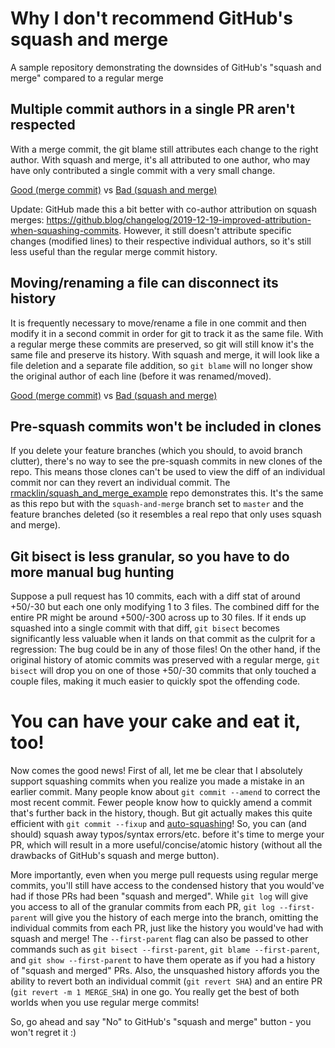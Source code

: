 # Why I don't recommend GitHub's squash and merge

A sample repository demonstrating the downsides of GitHub's "squash and merge"
compared to a regular merge

## Multiple commit authors in a single PR aren't respected

With a merge commit, the git blame still attributes each change to the right
author. With squash and merge, it's all attributed to one author, who may have
only contributed a single commit with a very small change.

[Good (merge commit)](https://github.com/rmacklin/why_i_dont_recommend_squash_and_merge/pull/1#issuecomment-244521210)
vs
[Bad (squash and merge)](https://github.com/rmacklin/why_i_dont_recommend_squash_and_merge/pull/2#issuecomment-244521234)

Update: GitHub made this a bit better with co-author attribution on squash
merges:
https://github.blog/changelog/2019-12-19-improved-attribution-when-squashing-commits.
However, it still doesn't attribute specific changes (modified lines) to their
respective individual authors, so it's still less useful than the regular merge
commit history.

## Moving/renaming a file can disconnect its history

It is frequently necessary to move/rename a file in one commit and then modify
it in a second commit in order for git to track it as the same file. With a
regular merge these commits are preserved, so git will still know it's the same
file and preserve its history. With squash and merge, it will look like a file
deletion and a separate file addition, so `git blame` will no longer show the
original author of each line (before it was renamed/moved).

[Good (merge commit)](https://github.com/rmacklin/why_i_dont_recommend_squash_and_merge/pull/3#issuecomment-244521443)
vs
[Bad (squash and merge)](https://github.com/rmacklin/why_i_dont_recommend_squash_and_merge/pull/4#issuecomment-244521380)

## Pre-squash commits won't be included in clones

If you delete your feature branches (which you should, to avoid branch
clutter), there's no way to see the pre-squash commits in new clones of the
repo. This means those clones can't be used to view the diff of an individual
commit nor can they revert an individual commit. The
[rmacklin/squash_and_merge_example](https://github.com/rmacklin/squash_and_merge_example)
repo demonstrates this. It's the same as this repo but with the
`squash-and-merge` branch set to `master` and the feature branches deleted (so
it resembles a real repo that only uses squash and merge).

## Git bisect is less granular, so you have to do more manual bug hunting

Suppose a pull request has 10 commits, each with a diff stat of around +50/-30
but each one only modifying 1 to 3 files. The combined diff for the entire PR
might be around +500/-300 across up to 30 files. If it ends up squashed into a
single commit with that diff, `git bisect` becomes significantly less valuable
when it lands on that commit as the culprit for a regression: The bug could be
in any of those files! On the other hand, if the original history of atomic
commits was preserved with a regular merge, `git bisect` will drop you on one
of those +50/-30 commits that only touched a couple files, making it much
easier to quickly spot the offending code.

# You can have your cake and eat it, too!

Now comes the good news! First of all, let me be clear that I absolutely
support squashing commits when you realize you made a mistake in an earlier
commit. Many people know about `git commit --amend` to correct the most recent
commit. Fewer people know how to quickly amend a commit that's further back in
the history, though. But git actually makes this quite efficient with
`git commit --fixup` and
[auto-squashing](https://robots.thoughtbot.com/autosquashing-git-commits)! So,
you can (and should) squash away typos/syntax errors/etc. before it's time to
merge your PR, which will result in a more useful/concise/atomic history
(without all the drawbacks of GitHub's squash and merge button).

More importantly, even when you merge pull requests using regular merge
commits, you'll still have access to the condensed history that you would've
had if those PRs had been "squash and merged". While `git log` will give you
access to all of the granular commits from each PR, `git log --first-parent`
will give you the history of each merge into the branch, omitting the
individual commits from each PR, just like the history you would've had with
squash and merge! The `--first-parent` flag can also be passed to other
commands such as `git bisect --first-parent`, `git blame --first-parent`, and
`git show --first-parent` to have them operate as if you had a history of
"squash and merged" PRs. Also, the unsquashed history affords you the ability
to revert both an individual commit (`git revert SHA`) and an entire PR
(`git revert -m 1 MERGE_SHA`) in one go. You really get the best of both worlds
when you use regular merge commits!

So, go ahead and say "No" to GitHub's "squash and merge" button - you won't
regret it :)
